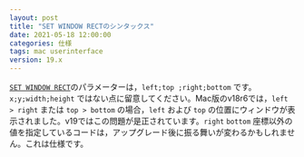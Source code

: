 ```yaml
---
layout: post
title: "SET WINDOW RECTのシンタックス"
date: 2021-05-18 12:00:00
categories: 仕様
tags: mac userinterface
version: 19.x
---
```


[`SET WINDOW RECT`](https://doc.4d.com/4Dv18/4D/18.4/SET-WINDOW-RECT.301-5233349.ja.html)のパラメーターは，`left;top ;right;bottom` です。`x;y;width;height` ではない点に留意してください。Mac版のv18r6では，`left > right` または `top > bottom` の場合，`left` および `top` の位置にウィンドウが表示されました。v19ではこの問題が是正されています。`right` `bottom` 座標以外の値を指定しているコードは，アップグレード後に振る舞いが変わるかもしれません。これは仕様です。
